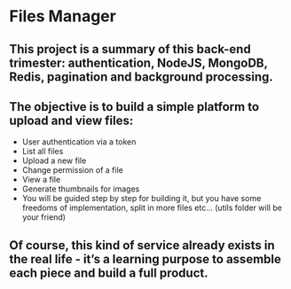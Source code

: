 # Files Manager
## This project is a summary of this back-end trimester: authentication, NodeJS, MongoDB, Redis, pagination and background processing.

## The objective is to build a simple platform to upload and view files:

* User authentication via a token
* List all files
* Upload a new file
* Change permission of a file
* View a file
* Generate thumbnails for images
* You will be guided step by step for building it, but you have some freedoms of implementation, split in more files etc… (utils folder will be your friend)

## Of course, this kind of service already exists in the real life - it’s a learning purpose to assemble each piece and build a full product.